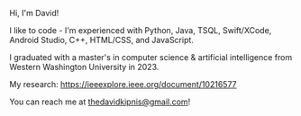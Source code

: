Hi, I'm David!

I like to code - I'm experienced with Python, Java, TSQL, Swift/XCode, Android Studio, C++, HTML/CSS, and JavaScript.

I graduated with a master's in computer science & artificial intelligence from Western Washington University in 2023.

My research: https://ieeexplore.ieee.org/document/10216577

You can reach me at thedavidkipnis@gmail.com!
